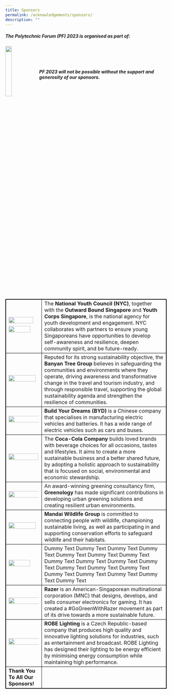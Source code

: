```yaml
---
title: Sponsors
permalink: /acknowledgements/sponsors/
description: ""
---
```

##### **The Polytechnic Forum (PF) 2023 is organised as part of:**

<a href="https://www.moe.gov.sg/news/press-releases/20230530-lee-kuan-yew-centennial-fund-launched-to-support-about-2000-students-annually-through-scholarships-and-programmes"><img style="float: left; width: 20%; margin-right: 1%; margin-bottom: 0.5em;" src="https://hosting.photobucket.com/images/i/tracyng81/SYLP_Colored-01.png?width=320&amp;height=320&amp;fit=bounds"></a>
<br>
<br>
<br>
##### **PF 2023 will not be possible without the support and generosity of our sponsors.**<br>
<br>
<style>
table, th, td {
  border:1px solid black;
}
</style>

<table style="width:100%">
  <tbody><tr>
  </tr>
  <tr>
    <td><a href="https://www.nyc.gov.sg/"><img style="float: left; width: 90%; margin-right: 1%; margin-bottom: 0.5em;" src="https://hosting.photobucket.com/images/i/tracyng81/NYC.png?width=320&amp;height=320&amp;fit=bounds"></a><br><a href="https://www.youthcorps.gov.sg/"><img style="float: left; width: 85%; margin-right: 1%; margin-bottom: 0.5em;" src="https://hosting.photobucket.com/images/i/tracyng81/YCS_4C_black_words.png?width=320&amp;height=320&amp;fit=bounds"></a></td>
		<td>The <b>National Youth Council (NYC)</b>, together with the <b>Outward Bound Singapore</b> and <b>Youth Corps Singapore</b>, is the national agency for youth development and engagement. NYC collaborates with partners to ensure young Singaporeans have opportunities to develop self-awareness and resilience, deepen community spirit, and be future-ready.</td>
  </tr>
  <tr>
    <td><a href="https://www.banyantree.com/"><img style="float: left; width: 95%; margin-right: 1%; margin-bottom: 0.5em;" src="https://hosting.photobucket.com/images/i/tracyng81/Chairman_-_Mock_Image.jpg?width=320&amp;height=320&amp;fit=bounds"></a></td>
		<td>Reputed for its strong sustainability objective, the <b>Banyan Tree Group</b> believes in safeguarding the communities and environments where they operate, driving awareness and transformative change in the travel and tourism industry, and through responsible travel, supporting the global sustainability agenda and strengthen the resilience of communities.</td>
  </tr>
		<tr>
    <td><a href="https://www.simedarbymotors.com/about-us/overview"><img style="float: left; width: 118%; margin-right: 1%; margin-bottom: 0.5em;" src="https://hosting.photobucket.com/images/i/tracyng81/BYD_x_SDM_Logo_(RED)RED.png?width=320&amp;height=320&amp;fit=bounds"></a></td>
			<td><b>Build Your Dreams (BYD)</b> is a Chinese company that specialises in manufacturing electric vehicles and batteries. It has a wide range of electric vehicles such as cars and buses.</td>
  </tr>
  <tr>
		<td><a href="https://www.coca-cola.com/sg/en"><img style="float: left; width: 99%; margin-right: 1%; margin-bottom: 0.5em;" src="https://hosting.photobucket.com/images/i/tracyng81/Global_CC_Icon_DS_Spencerian_Script_(1)-02.png?width=320&amp;height=320&amp;fit=bounds"></a></td>
		<td>The <b>Coca-Cola Company</b> builds loved brands with beverage choices for all occasions, tastes and lifestyles. It aims to create a more sustainable business and a better shared future, by adopting a holistic approach to sustainability that is focused on social, environmental and economic stewardship.</td>
  </tr>
		<tr>
			<td><a href="https://greenology.sg/"><img style="float: left; width: 115%; margin-right: 1%; margin-bottom: 0.5em;" src="https://hosting.photobucket.com/images/i/tracyng81/Greenology_Logo_Hi_Res.jpg?width=320&amp;height=320&amp;fit=bounds"></a></td>
			<td>An award-winning greening consultancy firm, <b>Greenology</b> has made significant contributions in developing urban greening solutions and creating resilient urban environments.</td>
  </tr>
		<tr>
			<td><a href="https://www.mandai.com/en/mandai.html"><img style="float: left; width: 95%; margin-right: 1%; margin-bottom: 0.5em;" src="https://hosting.photobucket.com/images/i/tracyng81/MANDAI_WG_FA.png?width=320&amp;height=320&amp;fit=bounds"></a></td>
			<td><b>Mandai Wildlife Group</b> is committed to connecting people with wildlife, championing sustainable living, as well as participating in and supporting conservation efforts to safeguard wildlife and their habitats.</td>
  </tr>
  <tr>
		<td><a href="https://www.nestle.com.sg/"><img style="float: left; width: 84%; margin-right: 1%; margin-bottom: 0.5em;" src="https://hosting.photobucket.com/images/i/tracyng81/MILO_LOGO_2014_updated_(1)-01.png?width=320&amp;height=320&amp;fit=bounds"></a></td>
    <td>Dummy Text Dummy Text Dummy Text Dummy Text Dummy Text Dummy Text Dummy Text Dummy Text Dummy Text Dummy Text Dummy Text Dummy Text Dummy Text Dummy Text Dummy Text Dummy Text Dummy Text Dummy Text Dummy Text</td>
  </tr>
  <tr>
		<td><a href="https://www.razer.com/sg-en"><img style="float: left; width: 265%; margin-right: 1%; margin-bottom: 0.5em;" src="https://hosting.photobucket.com/images/i/tracyng81/Razer.png?width=320&amp;height=320&amp;fit=bounds"></a></td>
		<td><b>Razer</b> is an American-Singaporean multinational corporation (MNC) that designs, develops, and sells consumer electronics for gaming. It has created a #GoGreenWithRazer movement as part of its drive towards a more sustainable future.</td>
		  </tr>
  <tr>
		<td><a href="https://www.robe.cz/"><img style="float: left; width: 160%; margin-right: 1%; margin-bottom: 0.5em;" src="https://hosting.photobucket.com/images/i/tracyng81/LOGO_ROBE.png?width=320&amp;height=320&amp;fit=bounds"></a></td>
		<td><b>ROBE Lighting</b> is a Czech Republic-based company that produces high quality and innovative lighting solutions for industries, such as entertainment and broadcast. ROBE Lighting has designed their lighting to be energy efficient by minimising energy consumption while maintaining high performance.</td>
  </tr>
  <tr>
		<td><b>Thank You To All Our Sponsors!</b></td>
    <td></td>
  </tr>
  <tr>
</tr></tbody></table>